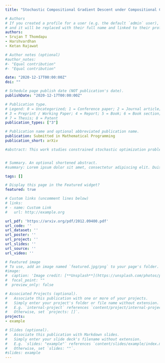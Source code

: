 ```yaml
---
title: "Stochastic Compositional Gradient Descent under Compositional Constraints"

# Authors
# If you created a profile for a user (e.g. the default `admin` user), write the username (folder name) here 
# and it will be replaced with their full name and linked to their profile.
authors:
- Srujan T Thomdapu
- Harshvardhan
- Ketan Rajawat

# Author notes (optional)
#author_notes:
#- "Equal contribution"
#- "Equal contribution"

date: "2020-12-17T00:00:00Z"
doi: ""

# Schedule page publish date (NOT publication's date).
publishDate: "2020-12-17T00:00:00Z"

# Publication type.
# Legend: 0 = Uncategorized; 1 = Conference paper; 2 = Journal article;
# 3 = Preprint / Working Paper; 4 = Report; 5 = Book; 6 = Book section;
# 7 = Thesis; 8 = Patent
publication_types: ["3"]

# Publication name and optional abbreviated publication name.
publication: Submitted in Mathematical Programming 
publication_short: arXiv

#abstract: This work studies constrained stochastic optimization problems where the objective and constraint functions are convex and expressed as compositions of stochastic functions. The problem arises in the context of fair classification, fair regression, and the design of queuing systems. Of particular interest is the large-scale setting where an oracle provides the stochastic gradients of the constituent functions, and the goal is to solve the problem with a minimal number of calls to the oracle. The problem arises in fair classification/regression and in the design of queuing systems. Owing to the compositional form, the stochastic gradients provided by the oracle do not yield unbiased estimates of the objective or constraint gradients. Instead, we construct approximate gradients by tracking the inner function evaluations, resulting in a quasi-gradient saddle point algorithm. We prove that the proposed algorithm is guaranteed to find the optimal and feasible solution almost surely. We further establish that the proposed algorithm requires O(1/ϵ4) data samples in order to obtain an ϵ-approximate optimal point while also ensuring zero constraint violation. The result matches the sample complexity of the stochastic compositional gradient descent method for unconstrained problems and improves upon the best-known sample complexity results for the constrained settings. The efficacy of the proposed algorithm is tested on both fair classification and fair regression problems. The numerical results show that the proposed algorithm outperforms the state-of-the-art algorithms in terms of the convergence rate.


# Summary. An optional shortened abstract.
#summary: Lorem ipsum dolor sit amet, consectetur adipiscing elit. Duis posuere tellus ac convallis placerat. Proin tincidunt magna sed ex sollicitudin condimentum.

tags: []

# Display this page in the Featured widget?
featured: true

# Custom links (uncomment lines below)
# links:
# - name: Custom Link
#   url: http://example.org

url_pdf: 'https://arxiv.org/pdf/2012.09400.pdf'
url_code: ''
url_dataset: ''
url_poster: ''
url_project: ''
url_slides: ''
url_source: ''
url_video: ''

# Featured image
# To use, add an image named `featured.jpg/png` to your page's folder. 
#image:
#  caption: 'Image credit: [**Unsplash**](https://unsplash.com/photos/pLCdAaMFLTE)'
#  focal_point: ""
#  preview_only: false

# Associated Projects (optional).
#   Associate this publication with one or more of your projects.
#   Simply enter your project's folder or file name without extension.
#   E.g. `internal-project` references `content/project/internal-project/index.md`.
#   Otherwise, set `projects: []`.
projects:
- example

# Slides (optional).
#   Associate this publication with Markdown slides.
#   Simply enter your slide deck's filename without extension.
#   E.g. `slides: "example"` references `content/slides/example/index.md`.
#   Otherwise, set `slides: ""`.
#slides: example
---
```

